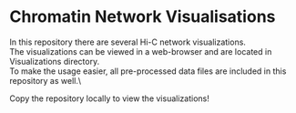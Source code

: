 # Chromatin Network Visualisations
In this repository there are several Hi-C network visualizations.\
The visualizations can be viewed in a web-browser and are located in Visualizations directory.\
To make the usage easier, all pre-processed data files are included in this repository as well.\

Copy the repository locally to view the visualizations!
